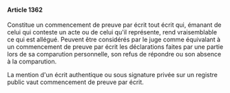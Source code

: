 #### Article 1362

Constitue un commencement de preuve par écrit tout écrit qui, émanant de celui qui conteste un acte ou de celui qu'il représente, rend vraisemblable ce qui est allégué. Peuvent être considérés par le juge comme équivalant à un commencement de preuve par écrit les déclarations faites par une partie lors de sa comparution personnelle, son refus de répondre ou son absence à la comparution.

La mention d'un écrit authentique ou sous signature privée sur un registre public vaut commencement de preuve par écrit.

